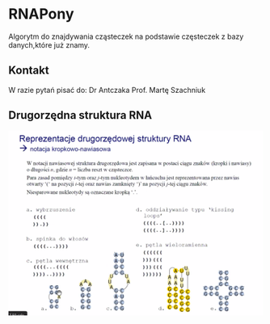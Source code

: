 # RNAPony
Algorytm do znajdywania cząsteczek na podstawie częsteczek 
z bazy danych,które już znamy.

## Kontakt
W razie pytań pisać do:
Dr Antczaka
Prof. Martę Szachniuk

## Drugorzędna struktura RNA
![Reprezentacja drugorzędnej struktury RNA](/README%20Sources/Representation.png)


